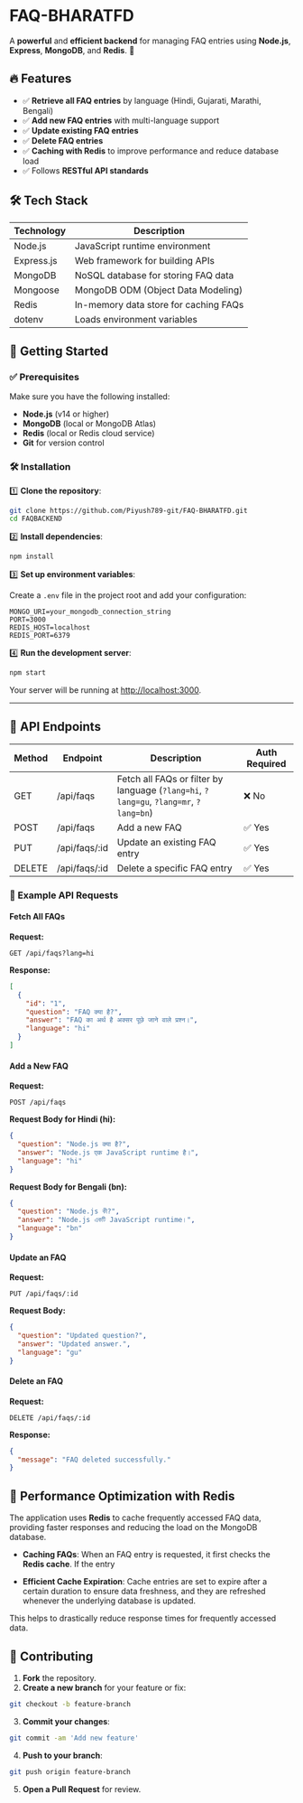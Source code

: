 # FAQ-BHARATFD

A **powerful** and **efficient backend** for managing FAQ entries using **Node.js**, **Express**, **MongoDB**, and **Redis**. 🚀

## 🔥 Features

- ✅ **Retrieve all FAQ entries** by language (Hindi, Gujarati, Marathi, Bengali)
- ✅ **Add new FAQ entries** with multi-language support
- ✅ **Update existing FAQ entries**
- ✅ **Delete FAQ entries**
- ✅ **Caching with Redis** to improve performance and reduce database load
- ✅ Follows **RESTful API standards**

## 🛠 Tech Stack

| Technology    | Description                               |
|---------------|-------------------------------------------|
| Node.js       | JavaScript runtime environment            |
| Express.js    | Web framework for building APIs           |
| MongoDB       | NoSQL database for storing FAQ data       |
| Mongoose      | MongoDB ODM (Object Data Modeling)        |
| Redis         | In-memory data store for caching FAQs     |
| dotenv        | Loads environment variables               |

## 🚀 Getting Started

### ✅ Prerequisites

Make sure you have the following installed:

- **Node.js** (v14 or higher)
- **MongoDB** (local or MongoDB Atlas)
- **Redis** (local or Redis cloud service)
- **Git** for version control

### 🛠 Installation

1️⃣ **Clone the repository**:

```bash
git clone https://github.com/Piyush789-git/FAQ-BHARATFD.git
cd FAQBACKEND
```

2️⃣ **Install dependencies**:

```bash
npm install
```

3️⃣ **Set up environment variables**:

Create a `.env` file in the project root and add your configuration:

```
MONGO_URI=your_mongodb_connection_string
PORT=3000
REDIS_HOST=localhost
REDIS_PORT=6379
```

4️⃣ **Run the development server**:

```bash
npm start
```

Your server will be running at [http://localhost:3000](http://localhost:3000).

---

## 👀 API Endpoints

| Method | Endpoint               | Description                                                  | Auth Required |
|--------|------------------------|--------------------------------------------------------------|---------------|
| GET    | /api/faqs              | Fetch all FAQs or filter by language (`?lang=hi`, `?lang=gu`, `?lang=mr`, `?lang=bn`) | ❌ No         |
| POST   | /api/faqs              | Add a new FAQ                                               | ✅ Yes        |
| PUT    | /api/faqs/:id          | Update an existing FAQ entry                                 | ✅ Yes        |
| DELETE | /api/faqs/:id          | Delete a specific FAQ entry                                  | ✅ Yes        |

### 📌 Example API Requests

#### Fetch All FAQs
**Request:**

```http
GET /api/faqs?lang=hi
```

**Response:**

```json
[
  {
    "id": "1",
    "question": "FAQ क्या है?",
    "answer": "FAQ का अर्थ है अक्सर पूछे जाने वाले प्रश्न।",
    "language": "hi"
  }
]
```

#### Add a New FAQ
**Request:**

```http
POST /api/faqs
```

**Request Body for Hindi (hi):**

```json
{
  "question": "Node.js क्या है?",
  "answer": "Node.js एक JavaScript runtime है।",
  "language": "hi"
}
```

**Request Body for Bengali (bn):**

```json
{
  "question": "Node.js কী?",
  "answer": "Node.js একটি JavaScript runtime।",
  "language": "bn"
}
```

#### Update an FAQ
**Request:**

```http
PUT /api/faqs/:id
```

**Request Body:**

```json
{
  "question": "Updated question?",
  "answer": "Updated answer.",
  "language": "gu"
}
```

#### Delete an FAQ
**Request:**

```http
DELETE /api/faqs/:id
```

**Response:**

```json
{
  "message": "FAQ deleted successfully."
}
```

## 🚀 Performance Optimization with Redis

The application uses **Redis** to cache frequently accessed FAQ data, providing faster responses and reducing the load on the MongoDB database.

- **Caching FAQs**: When an FAQ entry is requested, it first checks the **Redis cache**. If the entry 
  
- **Efficient Cache Expiration**: Cache entries are set to expire after a certain duration to ensure data freshness, and they are refreshed whenever the underlying database is updated.

This helps to drastically reduce response times for frequently accessed data.

## 🤝 Contributing

1. **Fork** the repository.
2. **Create a new branch** for your feature or fix:

```bash
git checkout -b feature-branch
```

3. **Commit your changes**:

```bash
git commit -am 'Add new feature'
```

4. **Push to your branch**:

```bash
git push origin feature-branch
```

5. **Open a Pull Request** for review.


